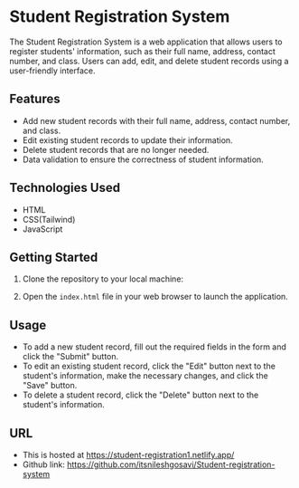 # Student Registration System

The Student Registration System is a web application that allows users to register students' information, such as their full name, address, contact number, and class. Users can add, edit, and delete student records using a user-friendly interface.

## Features

- Add new student records with their full name, address, contact number, and class.
- Edit existing student records to update their information.
- Delete student records that are no longer needed.
- Data validation to ensure the correctness of student information.

## Technologies Used

- HTML
- CSS(Tailwind)
- JavaScript

## Getting Started

1. Clone the repository to your local machine:

2. Open the `index.html` file in your web browser to launch the application.

## Usage

- To add a new student record, fill out the required fields in the form and click the "Submit" button.
- To edit an existing student record, click the "Edit" button next to the student's information, make the necessary changes, and click the "Save" button.
- To delete a student record, click the "Delete" button next to the student's information.



## URL

- This is hosted at https://student-registration1.netlify.app/
- Github link:  https://github.com/itsnileshgosavi/Student-registration-system
